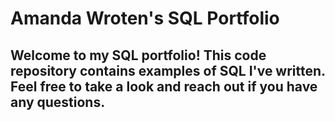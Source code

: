 # Amanda Wroten's SQL Portfolio

## Welcome to my SQL portfolio! This code repository contains examples of SQL I've written. Feel free to take a look and reach out if you have any questions.
